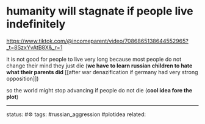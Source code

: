 # humanity will stagnate if people live indefinitely 
https://www.tiktok.com/@incomeparent/video/7086865138644552965?_t=8SzxYvAtB8X&_r=1

it is not good for people to live very long because most people do not change their mind they just die (**we have to learn russian children to hate what their parents did** [[after war denazification if germany had very strong opposition]])

so the world might stop advancing if people do not die (**cool idea fore the plot**)

--- 
status: #⚙️ 
tags: #russian_aggression #plotidea 
related: 